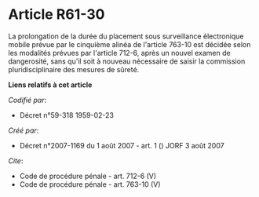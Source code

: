 # Article R61-30

La prolongation de la durée du placement sous surveillance électronique mobile prévue par le cinquième alinéa de l'article
763-10 est décidée selon les modalités prévues par l'article 712-6, après un nouvel examen de dangerosité, sans qu'il soit à
nouveau nécessaire de saisir la commission pluridisciplinaire des mesures de sûreté.

**Liens relatifs à cet article**

_Codifié par_:

  - Décret n°59-318 1959-02-23

_Créé par_:

  - Décret n°2007-1169 du 1 août 2007 - art. 1 () JORF 3 août 2007

_Cite_:

  - Code de procédure pénale - art. 712-6 (V)
  - Code de procédure pénale - art. 763-10 (V)
